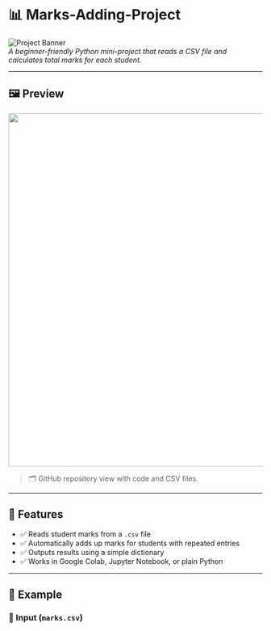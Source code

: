 # 📊 Marks-Adding-Project

![Project Banner](https://img.shields.io/badge/Status-Completed-brightgreen)  
*A beginner-friendly Python mini-project that reads a CSV file and calculates total marks for each student.*

---

## 🖼️ Preview

<img src="https://github.com/devansh2604/Marks-adding-project/assets/YOUR_IMAGE_ID/preview.png" width="700"/>

> 🗂 GitHub repository view with code and CSV files.

---

## 📌 Features

- ✅ Reads student marks from a `.csv` file
- ✅ Automatically adds up marks for students with repeated entries
- ✅ Outputs results using a simple dictionary
- ✅ Works in Google Colab, Jupyter Notebook, or plain Python

---

## 🧪 Example

### 📄 Input (`marks.csv`)


